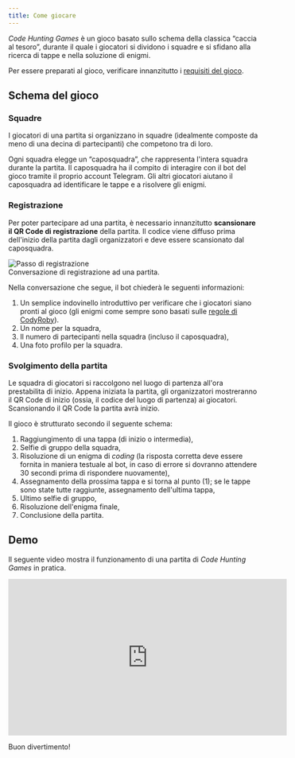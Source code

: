 ```yaml
---
title: Come giocare
---
```


*Code Hunting Games* è un gioco basato sullo schema della classica “caccia al tesoro”, durante il quale i giocatori si dividono i squadre e si sfidano alla ricerca di tappe e nella soluzione di enigmi.

Per essere preparati al gioco, verificare innanzitutto i [requisiti del gioco](/it/requisiti).

## Schema del gioco

### Squadre

I giocatori di una partita si organizzano in squadre (idealmente composte da meno di una decina di partecipanti) che competono tra di loro.

Ogni squadra elegge un “caposquadra”, che rappresenta l'intera squadra durante la partita.
Il caposquadra ha il compito di interagire con il bot del gioco tramite il proprio account Telegram.
Gli altri giocatori aiutano il caposquadra ad identificare le tappe e a risolvere gli enigmi.

### Registrazione

Per poter partecipare ad una partita, è necessario innanzitutto **scansionare il QR&nbsp;Code di registrazione** della partita.
Il codice viene diffuso prima dell'inizio della partita dagli organizzatori e deve essere scansionato dal caposquadra.

<div class="picture">
<img src="/assets/images/game-registration.jpg" alt="Passo di registrazione" />
<div class="didascaly">Conversazione di registrazione ad una partita.</div>
</div>

Nella conversazione che segue, il bot chiederà le seguenti informazioni:

1. Un semplice indovinello introduttivo per verificare che i giocatori siano pronti al gioco (gli enigmi come sempre sono basati sulle [regole di CodyRoby](https://github.com/CodeMOOC/TreasureHuntBot/wiki/CodyRoby)).
1. Un nome per la squadra,
1. Il numero di partecipanti nella squadra (incluso il caposquadra),
1. Una foto profilo per la squadra.

### Svolgimento della partita

Le squadra di giocatori si raccolgono nel luogo di partenza all'ora prestabilita di inizio.
Appena iniziata la partita, gli organizzatori mostreranno il QR&nbsp;Code di inizio (ossia, il codice del luogo di partenza) ai giocatori.
Scansionando il QR&nbsp;Code la partita avrà inizio.

Il gioco è strutturato secondo il seguente schema:

1. Raggiungimento di una tappa (di inizio o intermedia),
1. Selfie di gruppo della squadra,
1. Risoluzione di un enigma di *coding* (la risposta corretta deve essere fornita in maniera testuale al bot, in caso di errore si dovranno attendere 30&nbsp;secondi prima di rispondere nuovamente),
1. Assegnamento della prossima tappa e si torna al punto&nbsp;(1); se le tappe sono state tutte raggiunte, assegnamento dell'ultima tappa,
1. Ultimo selfie di gruppo,
1. Risoluzione dell'enigma finale,
1. Conclusione della partita.

## Demo

Il seguente video mostra il funzionamento di una partita di *Code Hunting Games* in pratica.

<p>
<iframe width="560" height="315" src="https://www.youtube-nocookie.com/embed/4rSpoatljm8?rel=0" frameborder="0" allowfullscreen></iframe>
</p>

Buon divertimento!
